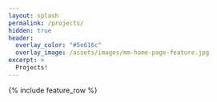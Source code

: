 ```yaml
---
layout: splash
permalink: /projects/
hidden: true
header:
  overlay_color: "#5e616c"
  overlay_image: /assets/images/mm-home-page-feature.jpg
excerpt: >
  Projects!
---
```


{% include feature_row %}